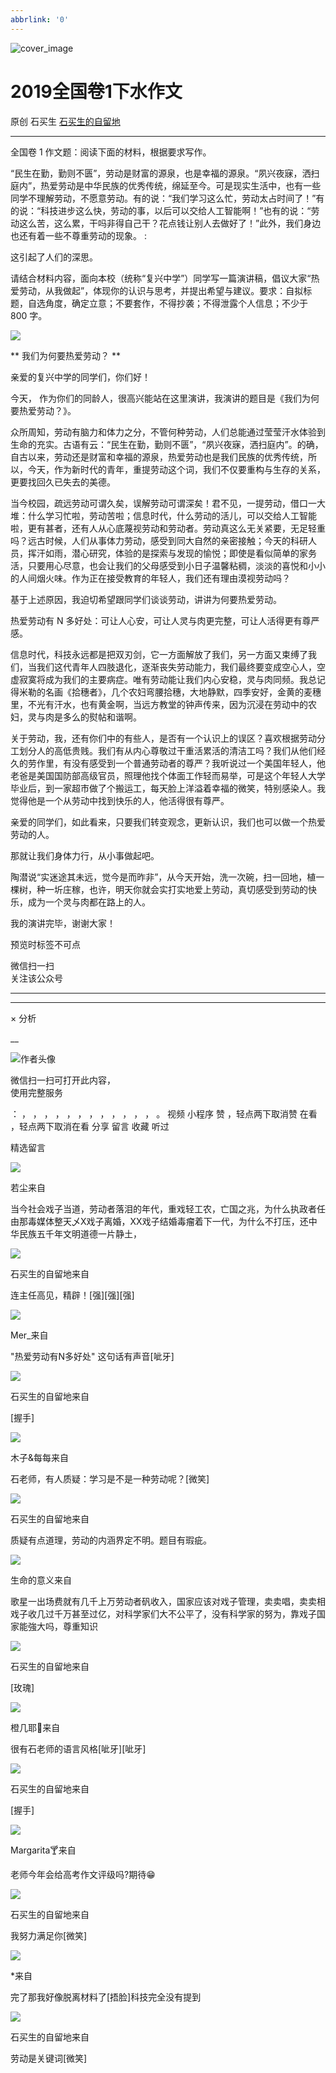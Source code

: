 ```yaml
---
abbrlink: '0'
---
```

![cover_image](https://mmbiz.qlogo.cn/mmbiz_jpg/hVNLue76Eh9MasC2GrT6oNicrfYXicuaZlFYutI33XuOBAiaBNI758gFEVXVLQCGSUqnYDuW0C4HGI85Aed4iczDmw/0?wx_fmt=jpeg)

#  2019全国卷1下水作文

原创  石买生  [ 石买生的自留地 ](javascript:void\(0\);)

__ _ _ _ _

全国卷  1  作文题：阅读下面的材料，根据要求写作。

“民生在勤，勤则不匮”，劳动是财富的源泉，也是幸福的源泉。“夙兴夜寐，洒扫庭内”，热爱劳动是中华民族的优秀传统，绵延至今。可是现实生活中，也有一些同学不理解劳动，不愿意劳动。有的说：“我们学习这么忙，劳动太占时间了！”有的说：“科技进步这么快，劳动的事，以后可以交给人工智能啊！”也有的说：“劳动这么苦，这么累，干吗非得自己干？花点钱让别人去做好了！”此外，我们身边也还有着一些不尊重劳动的现象。
:

这引起了人们的深思。

请结合材料内容，面向本校（统称“复兴中学”）同学写一篇演讲稿，倡议大家“热爱劳动，从我做起”，体现你的认识与思考，并提出希望与建议。要求：自拟标题，自选角度，确定立意；不要套作，不得抄袭；不得泄露个人信息；不少于
800  字。

![](https://mmbiz.qpic.cn/mmbiz_jpg/hVNLue76Eh9MasC2GrT6oNicrfYXicuaZl7klfHDUcdxKMfoSsbO4ib4wa2ppmt6LXGBoVqvvarqhdIhgR3R8iaMdw/640?wx_fmt=jpeg)

  

** 我们为何要热爱劳动？  **

亲爱的复兴中学的同学们，你们好！

今天，  作为你们的同龄人，很高兴能站在这里演讲，我演讲的题目是《我们为何要热爱劳动？》。

众所周知，劳动有脑力和体力之分，不管何种劳动，人们总能通过莹莹汗水体验到生命的充实。古语有云：“民生在勤，勤则不匮”，“夙兴夜寐，洒扫庭内”。的确，自古以来，劳动还是财富和幸福的源泉，热爱劳动也是我们民族的优秀传统，所以，今天，作为新时代的青年，重提劳动这个词，我们不仅要重构与生存的关系，更要找回久已失去的美德。

当今校园，疏远劳动可谓久矣，误解劳动可谓深矣！君不见，一提劳动，借口一大堆：什么学习忙啦，劳动苦啦；信息时代，什么劳动的活儿，可以交给人工智能啦，更有甚者，还有人从心底蔑视劳动和劳动者。劳动真这么无关紧要，无足轻重吗？远古时候，人们从事体力劳动，感受到同大自然的亲密接触；今天的科研人员，挥汗如雨，潜心研究，体验的是探索与发现的愉悦；即使是看似简单的家务活，只要用心尽意，也会让我们的父母感受到小日子温馨粘稠，淡淡的喜悦和小小的人间烟火味。作为正在接受教育的年轻人，我们还有理由漠视劳动吗？

基于上述原因，我迫切希望跟同学们谈谈劳动，讲讲为何要热爱劳动。

热爱劳动有  N  多好处：可让人心安，可让人灵与肉更完整，可让人活得更有尊严感。

信息时代，科技永远都是把双刃剑，它一方面解放了我们，另一方面又束缚了我们，当我们这代青年人四肢退化，逐渐丧失劳动能力，我们最终要变成空心人，空虚寂寞将成为我们的主要病症。唯有劳动能让我们内心安稳，灵与肉同频。我总记得米勒的名画《拾穗者》，几个农妇弯腰拾穗，大地静默，四季安好，金黄的麦穗里，不光有汗水，也有黄金啊，当远方教堂的钟声传来，因为沉浸在劳动中的农妇，灵与肉是多么的熨帖和谐啊。

关于劳动，我，还有你们中的有些人，是否有一个认识上的误区？喜欢根据劳动分工划分人的高低贵贱。我们有从内心尊敬过干重活累活的清洁工吗？我们从他们经久的劳作里，有没有感受到一个普通劳动者的尊严？我听说过一个美国年轻人，他老爸是美国国防部高级官员，照理他找个体面工作轻而易举，可是这个年轻人大学毕业后，到一家超市做了个搬运工，每天脸上洋溢着幸福的微笑，特别感染人。我觉得他是一个从劳动中找到快乐的人，他活得很有尊严。

亲爱的同学们，如此看来，只要我们转变观念，更新认识，我们也可以做一个热爱劳动的人。

那就让我们身体力行，从小事做起吧。

陶潜说“实迷途其未远，觉今是而昨非”，从今天开始，洗一次碗，扫一回地，植一棵树，种一圻庄稼，也许，明天你就会实打实地爱上劳动，真切感受到劳动的快乐，成为一个灵与肉都在路上的人。

我的演讲完毕，谢谢大家！

  

预览时标签不可点

微信扫一扫  
关注该公众号





****



****



×  分析

__

![作者头像](http://mmbiz.qpic.cn/mmbiz_png/hVNLue76EhibricgkQZeT964ria54dgJkqVBX9ibyvn7PmGOltlupHdVshOibeQZDSypqiaIBNKdw8cwXfXfBZkPVgVg/0?wx_fmt=png)

微信扫一扫可打开此内容，  
使用完整服务

：  ，  ，  ，  ，  ，  ，  ，  ，  ，  ，  ，  ，  。  视频  小程序  赞  ，轻点两下取消赞  在看  ，轻点两下取消在看
分享  留言  收藏  听过

精选留言

![](http://wx.qlogo.cn/mmopen/ajNVdqHZLLCG4M69JYcEjic8PG3WiaqSjkc2V3LqTJVHrHNCdyWFVxAnwdnRfAn95E94Lztzic4lmkMHor4yRPwEJR6Z9EGibN3jfArOzZ2M3kzLp3ndklbfQZmpg6Rv1lKO/64)

若尘来自

当今社会戏子当道，劳动者落泪的年代，重戏轻工农，亡国之兆，为什么执政者任由那毒媒体整天乄X戏子离婚，XX戏子结婚毒瘤着下一代，为什么不打压，还中华民族五千年文明道德一片静土，

![](http://wx.qlogo.cn/mmhead/Q3auHgzwzM4ELPv9zSiaIDouClt0fOcfibXKFibPXptvGvnLVF6qUCyQg/64)

石买生的自留地来自

连主任高见，精辟！[强][强][强]

![](http://wx.qlogo.cn/mmopen/PiajxSqBRaEJtmdlfjC15nNamvMVbMtz3qbibaWRgO4NSJcCjV5AOvcqM4d2OqljEo6JFstm4aZn7Hen6vZ7tX18ZHnDWBxraQqIzGN7Z1BtX9xaLA3cPicpAZFEVyP9kico/64)

Mer_来自

"热爱劳动有N多好处" 这句话有声音[呲牙]

![](http://wx.qlogo.cn/mmhead/Q3auHgzwzM4ELPv9zSiaIDouClt0fOcfibXKFibPXptvGvnLVF6qUCyQg/64)

石买生的自留地来自

[握手]

![](http://wx.qlogo.cn/mmopen/qE9MKluetOkzL5iayaiaO7Smb0SerV00o054Av18Zpbv3hjicEqWrHGCFlnlak4Jatc8oE80blcrqJiaJ3ic9KLqB0twUxWtnAaon0uEacaFwOibXjoK2MYlp0dWCzouWOUgBp/64)

木子&每每来自

石老师，有人质疑：学习是不是一种劳动呢？[微笑]

![](http://wx.qlogo.cn/mmhead/Q3auHgzwzM4ELPv9zSiaIDouClt0fOcfibXKFibPXptvGvnLVF6qUCyQg/64)

石买生的自留地来自

质疑有点道理，劳动的内涵界定不明。题目有瑕疵。

![](http://wx.qlogo.cn/mmopen/PiajxSqBRaEJDyRouWkuEKCUYpgmgcg5bGBBQMF7497NKhsGvcTkHzFIfJnEUUVYlRgqzbT36FTtmWP8OQDGiclfHRDEVLkj23TURtkbP9dI94bFhhIiaZFLDeE3Q7uRib41/64)

生命的意义来自

歌星一出场费就有几千上万劳动者矾收入，国家应该对戏子管理，卖卖唱，卖卖相戏子收几过千万甚至过亿，对科学家们大不公平了，没有科学家的努为，靠戏子国家能強大吗，尊重知识

![](http://wx.qlogo.cn/mmhead/Q3auHgzwzM4ELPv9zSiaIDouClt0fOcfibXKFibPXptvGvnLVF6qUCyQg/64)

石买生的自留地来自

[玫瑰]

![](http://wx.qlogo.cn/mmopen/zGMQ7uVeU4Xu7TDq2B0yuxK6VbwwpcrqjCFb4xjPicoEy6EFBaEmgKrZoH94G9VnqiaEuibLglZfX6KECjAtXc4wymJWYO2zH3l/64)

橙几耶🍊来自

很有石老师的语言风格[呲牙][呲牙]

![](http://wx.qlogo.cn/mmhead/Q3auHgzwzM4ELPv9zSiaIDouClt0fOcfibXKFibPXptvGvnLVF6qUCyQg/64)

石买生的自留地来自

[握手]

![](http://wx.qlogo.cn/mmopen/Tk1iciaI19LTZyZIDnwOBAgKSABMZcKwKa0mLjvcAEotAhHnwUtzdLcoDUoKOXcykicbAib7rEFoZGDPr8qlgpsGQsBic4UhtiarU1h63Fe2vM8czzfdX1JMTjVice3JzYueQEd/64)

Margarita🍸来自

老师今年会给高考作文评级吗?期待😁

![](http://wx.qlogo.cn/mmhead/Q3auHgzwzM4ELPv9zSiaIDouClt0fOcfibXKFibPXptvGvnLVF6qUCyQg/64)

石买生的自留地来自

我努力满足你[微笑]

![](http://wx.qlogo.cn/mmopen/zGMQ7uVeU4XafCUCqAyW4lDcibKWpAubakQgLVzXOqbHSa5LxkmzlWkb9TEFmJsO7ZK8ytUchYqKdV2yHXxyicRUWkuu3fCKuMdmsVIw0PBlOmWEQXRticjSczH5aWORRtN/64)

*来自

完了那我好像脱离材料了[捂脸]科技完全没有提到

![](http://wx.qlogo.cn/mmhead/Q3auHgzwzM4ELPv9zSiaIDouClt0fOcfibXKFibPXptvGvnLVF6qUCyQg/64)

石买生的自留地来自

劳动是关键词[微笑]


